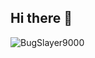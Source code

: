 ## Hi there 👋


<p><img align="left" src="https://github-readme-stats.vercel.app/api/top-langs?username=BugSlayer9000&show_icons=true&locale=en&layout=compact" alt="BugSlayer9000" /></p>
